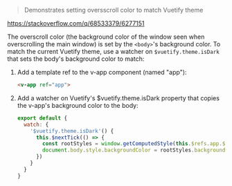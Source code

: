 > Demonstrates setting oversscroll color to match Vuetify theme

https://stackoverflow.com/q/68533379/6277151

The overscroll color (the background color of the window seen when overscrolling the main window) is set by the `<body>`'s background color. To match the current Vuetify theme, use a watcher on `$vuetify.theme.isDark` that sets the body's background color to match:

1. Add a template ref to the v-app component (named "app"):

    ```html
    <v-app ref="app">
    ```

2. Add a watcher on Vuetify's $vuetify.theme.isDark property that copies the v-app's background color to the body:

    ```js
    export default {
      watch: {
        '$vuetify.theme.isDark'() {
          this.$nextTick(() => {
            const rootStyles = window.getComputedStyle(this.$refs.app.$el)
            document.body.style.backgroundColor = rootStyles.backgroundColor
          })
        }
      }
    }
    ```
